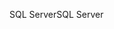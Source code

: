 <span data-ttu-id="2f7bd-101">SQL Server</span><span class="sxs-lookup"><span data-stu-id="2f7bd-101">SQL Server</span></span>